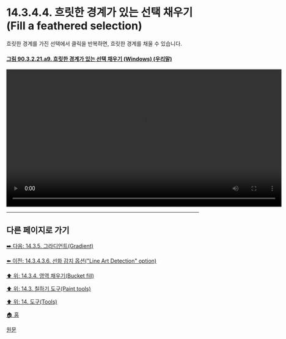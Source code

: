# 14.3.4.4. 흐릿한 경계가 있는 선택 채우기(Fill a feathered selection)
흐릿한 경계를 가진 선택에서 클릭을 반복하면, 흐릿한 경계를 채울 수 있습니다.

<a id="90-03-02-21-a9"></a>

#### [그림 90.3.2.21.a9. 흐릿한 경계가 있는 선택 채우기 (Windows) (우리말)](./90-03-02-21-bucket_fill.md#90-03-02-21-a9)
<video controls="controls" width="720" src="https://github.com/wonder13662/gimp/assets/15767104/2faa8116-2fd6-479c-9904-380b686ace54"></video>

***

## 다른 페이지로 가기

[➡️ 다음: 14.3.5. 그라디언트(Gradient)](./14-03-05-gradient.md)

[⬅️ 이전: 14.3.4.3.6. 선화 감지 옵션("Line Art Detection" option)](./14-03-04-03-06-line_art_detection_options.md)

[⬆️ 위: 14.3.4. 영역 채우기(Bucket fill)](./14-03-04-00-bucket-fill.md)

[⬆️ 위: 14.3. 칠하기 도구(Paint tools)](./14-03-00-paint-tools.md)

[⬆️ 위: 14. 도구(Tools)](./14-00-tools.md)

[🏠 홈](./00-home.md)

[원문](https://docs.gimp.org/2.10/ko/gimp-tool-bucket-fill.html#idm12721)
